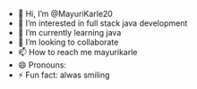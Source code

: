 - 👋 Hi, I’m @MayuriKarle20
- 👀 I’m interested in full stack java development 
- 🌱 I’m currently learning java
- 💞️ I’m looking to collaborate 
- 📫 How to reach me mayurikarle
- 😄 Pronouns:
- ⚡ Fun fact: alwas smiling 

<!---
MayuriKarle20/MayuriKarle20 is a ✨ special ✨ repository because its `README.md` (this file) appears on your GitHub profile.
You can click the Preview link to take a look at your changes.
--->

